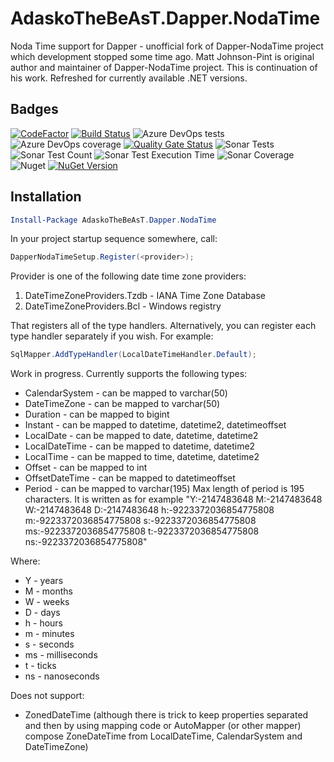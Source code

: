 # AdaskoTheBeAsT.Dapper.NodaTime

Noda Time support for Dapper - unofficial fork of Dapper-NodaTime project which development stopped some time ago.
Matt Johnson-Pint is original author and maintainer of Dapper-NodaTime project.
This is continuation of his work.
Refreshed for currently available .NET versions.

## Badges

[![CodeFactor](https://www.codefactor.io/repository/github/adaskothebeast/adaskothebeast.dapper.nodatime/badge)](https://www.codefactor.io/repository/github/adaskothebeast/adaskothebeast.dapper.nodatime)
[![Build Status](https://adaskothebeast.visualstudio.com/AdaskoTheBeAsT.Dapper.NodaTime/_apis/build/status/AdaskoTheBeAsT.AdaskoTheBeAsT.Dapper.NodaTime?branchName=master)](https://adaskothebeast.visualstudio.com/AdaskoTheBeAsT.Dapper.NodaTime/_build/latest?definitionId=21&branchName=master)
![Azure DevOps tests](https://img.shields.io/azure-devops/tests/AdaskoTheBeAsT/AdaskoTheBeAsT.Dapper.NodaTime/21)
![Azure DevOps coverage](https://img.shields.io/azure-devops/coverage/AdaskoTheBeAsT/AdaskoTheBeAsT.Dapper.NodaTime/21?style=plastic)
[![Quality Gate Status](https://sonarcloud.io/api/project_badges/measure?project=AdaskoTheBeAsT_AdaskoTheBeAsT.Dapper.NodaTime&metric=alert_status)](https://sonarcloud.io/dashboard?id=AdaskoTheBeAsT_AdaskoTheBeAsT.Dapper.NodaTime)
![Sonar Tests](https://img.shields.io/sonar/tests/AdaskoTheBeAsT_AdaskoTheBeAsT.Dapper.NodaTime?server=https%3A%2F%2Fsonarcloud.io)
![Sonar Test Count](https://img.shields.io/sonar/total_tests/AdaskoTheBeAsT_AdaskoTheBeAsT.Dapper.NodaTime?server=https%3A%2F%2Fsonarcloud.io)
![Sonar Test Execution Time](https://img.shields.io/sonar/test_execution_time/AdaskoTheBeAsT_AdaskoTheBeAsT.Dapper.NodaTime?server=https%3A%2F%2Fsonarcloud.io)
![Sonar Coverage](https://img.shields.io/sonar/coverage/AdaskoTheBeAsT_AdaskoTheBeAsT.Dapper.NodaTime?server=https%3A%2F%2Fsonarcloud.io&style=plastic)
![Nuget](https://img.shields.io/nuget/dt/AdaskoTheBeAsT.Dapper.NodaTime)
[![NuGet Version](https://img.shields.io/nuget/v/AdaskoTheBeAsT.Dapper.NodaTime.svg?style=flat)](https://www.nuget.org/packages/AdaskoTheBeAsT.Dapper.NodaTime/)

## Installation

```powershell
Install-Package AdaskoTheBeAsT.Dapper.NodaTime
```

In your project startup sequence somewhere, call:

```csharp
DapperNodaTimeSetup.Register(<provider>);
```

Provider is one of the following date time zone providers:

1. DateTimeZoneProviders.Tzdb - IANA Time Zone Database
2. DateTimeZoneProviders.Bcl - Windows registry

That registers all of the type handlers.  Alternatively, you can register each type handler separately if you wish.
For example:

```csharp
SqlMapper.AddTypeHandler(LocalDateTimeHandler.Default);
```

Work in progress.  Currently supports the following types:

- CalendarSystem - can be mapped to varchar(50)
- DateTimeZone - can be mapped to varchar(50)
- Duration - can be mapped to bigint
- Instant - can be mapped to datetime, datetime2, datetimeoffset
- LocalDate - can be mapped to date, datetime, datetime2
- LocalDateTime - can be mapped to datetime, datetime2
- LocalTime - can be mapped to time, datetime, datetime2
- Offset - can be mapped to int
- OffsetDateTime - can be mapped to datetimeoffset
- Period - can be mapped to varchar(195) 
Max length of period is 195 characters. It is written as for example
"Y:-2147483648 M:-2147483648 W:-2147483648 D:-2147483648 h:-9223372036854775808 m:-9223372036854775808 s:-9223372036854775808 ms:-9223372036854775808 t:-9223372036854775808 ns:-9223372036854775808"

Where:

- Y - years
- M - months
- W - weeks
- D - days
- h - hours
- m - minutes
- s - seconds
- ms - milliseconds
- t - ticks
- ns - nanoseconds

Does not support:

- ZonedDateTime (although there is trick to keep properties separated and then by using mapping code or AutoMapper (or other mapper) 
compose ZoneDateTime from LocalDateTime, CalendarSystem and DateTimeZone)
